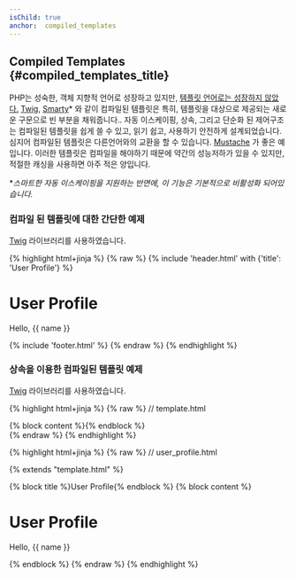 ```yaml
---
isChild: true
anchor:  compiled_templates
---
```


## Compiled Templates {#compiled_templates_title}

PHP는 성숙한, 객체 지향적 언어로 성장하고 있지만, [템플릿 언어로는 성장하지 않았다.][article_templating_engines] [Twig], [Smarty]* 와 같이 컴파일된 템플릿은 특히, 템플릿을
대상으로 제공되는 새로운 구문으로 빈 부분을 채워줍니다.. 자동 이스케이핑, 상속, 그리고 단순화 된 제어구조는 컴파일된 템플릿을 쉽게 쓸 수 있고, 읽기 쉽고, 사용하기 안전하게 설계되었습니다.
심지어 컴파일된 템플릿은 다른언어와의 교환을 할 수 있습니다. [Mustache] 가 좋은 예 입니다. 이러한 템플릿은 컴파일을 해야하기 때문에 약간의 성능저하가 있을 수 있지만, 적절한 캐싱을 사용하면 아주 적은 양입니다.

**스마트한 자동 이스케이핑을 지원하는 반면에, 이 기능은 기본적으로 비활성화 되어있습니다.*

### 컴파일 된 템플릿에 대한 간단한 예제

[Twig] 라이브러리를 사용하였습니다.

{% highlight html+jinja %}
{% raw %}
{% include 'header.html' with {'title': 'User Profile'} %}

<h1>User Profile</h1>
<p>Hello, {{ name }}</p>

{% include 'footer.html' %}
{% endraw %}
{% endhighlight %}

### 상속을 이용한 컴파일된 템플릿 예제

[Twig] 라이브러리를 사용하였습니다.

{% highlight html+jinja %}
{% raw %}
// template.html

<html>
<head>
    <title>{% block title %}{% endblock %}</title>
</head>
<body>

<main>
    {% block content %}{% endblock %}
</main>

</body>
</html>
{% endraw %}
{% endhighlight %}

{% highlight html+jinja %}
{% raw %}
// user_profile.html

{% extends "template.html" %}

{% block title %}User Profile{% endblock %}
{% block content %}
    <h1>User Profile</h1>
    <p>Hello, {{ name }}</p>
{% endblock %}
{% endraw %}
{% endhighlight %}


[article_templating_engines]: http://fabien.potencier.org/article/34/templating-engines-in-php
[Twig]: http://twig.sensiolabs.org/
[Smarty]: http://www.smarty.net/
[Mustache]: http://mustache.github.io/

